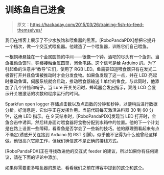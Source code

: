 # 训练鱼自己进食

> 原文：<https://hackaday.com/2015/03/26/training-fish-to-feed-themselves/>

我们在博客上展示了不少水族馆和喂鱼器的黑客。[RoboPandaPDX]想把它提升一个档次，做一个交互式喂鱼器。他建造了一个喂鱼器，训练它们自己喂鱼。

一根铜棒悬挂在一个金属圆筒的中间——很像一个钟。酒吧的尽头有一个鱼饵。当鱼推动鱼饵时，铜棒接触金属圆筒，闭合电路。这个信号是给 Arduino 的。为了引起鱼的注意并“教导”它们，使用了 RGB LED。鱼需要知道喂食器只有在发光二极管打开并且鱼饵被推动时才会分发食物。如果鱼发现了这一点，并在 LED 亮起时推动鱼饵，伺服系统就会启动，推动喂食器输送 1 单位的鱼食。与此同时，他添加了几个铃铛和哨子。当 Lure 开关关闭时，蜂鸣器会发出指示，双线 LCD 会显示开关被激活的次数和程序运行的时间。

Sparkfun open logger 存储点击数以及点击数的分钟和秒钟，以便稍后进行数据分析。好消息是，它似乎正在发挥作用。当前代码每天激活进料器 30 到 60 分钟，这由 LED 指示。在 9 天结束时，[RoboPandaPDX]发现当 LED 打开时，金鱼会击中诱饵，然后转身面对喂食器将食物分配到水箱中的位置。他的下一个计划是在路上设置一些障碍，看看鱼是否学会了一些新的技巧。他的原理图看起来有点不确定(诱惑开关连接到 Arduino 的 RST 引脚)，似乎他不记得为什么他曾经这样做。他很高兴它能工作，但我们确信这不是正确的接线方式。

[RoboPandaPDX]正在寻找改进他的交互式 feeder 的建议，所以如果你有任何建议，请在下面的评论中添加。

如果你需要更多喂鱼器的想法，看看我们之前在博客中提到的[这个](http://hackaday.com/2014/12/08/an-msp430-based-automatic-fish-feeder/)和[这个](http://hackaday.com/2014/10/14/diy-auto-fish-feeder-feeds-fish-automatically/)。